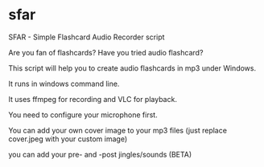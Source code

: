 # sfar
SFAR - Simple Flashcard Audio Recorder script


Are you fan of flashcards?
Have you tried audio flashcard?

This script will help you to create audio flashcards in mp3 under Windows.

It runs in windows command line. 

It uses ffmpeg for recording and VLC for playback.

You need to configure your microphone first.

You can add your own cover image to your mp3 files
(just replace cover.jpeg with your custom image)

you can add your pre- and -post jingles/sounds (BETA)

